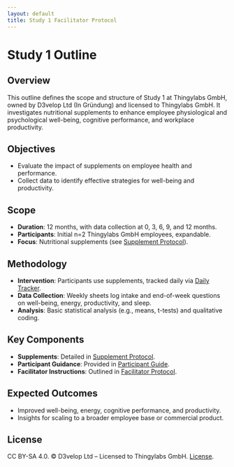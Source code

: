 ```yaml
---
layout: default
title: Study 1 Facilitator Protocol
---
```


<!-- docs/study-1-outline.md -->
# Study 1 Outline

## Overview
This outline defines the scope and structure of Study 1 at Thingylabs GmbH, owned by D3velop Ltd (In Gründung) and licensed to Thingylabs GmbH. It investigates nutritional supplements to enhance employee physiological and psychological well-being, cognitive performance, and workplace productivity.

## Objectives
- Evaluate the impact of supplements on employee health and performance.
- Collect data to identify effective strategies for well-being and productivity.

## Scope
- **Duration**: 12 months, with data collection at 0, 3, 6, 9, and 12 months.
- **Participants**: Initial n=2 Thingylabs GmbH employees, expandable.
- **Focus**: Nutritional supplements (see [Supplement Protocol](s1-supplement-protocol.md)).

## Methodology
- **Intervention**: Participants use supplements, tracked daily via [Daily Tracker](surveys/s1-daily-tracker.md).
- **Data Collection**: Weekly sheets log intake and end-of-week questions on well-being, energy, productivity, and sleep.
- **Analysis**: Basic statistical analysis (e.g., means, t-tests) and qualitative coding.

## Key Components
- **Supplements**: Detailed in [Supplement Protocol](s1-supplement-protocol.md).
- **Participant Guidance**: Provided in [Participant Guide](s1-participant-guide.md).
- **Facilitator Instructions**: Outlined in [Facilitator Protocol](study-1-facilitator-protocol.md).

## Expected Outcomes
- Improved well-being, energy, cognitive performance, and productivity.
- Insights for scaling to a broader employee base or commercial product.

## License
CC BY-SA 4.0. © D3velop Ltd – Licensed to Thingylabs GmbH. [License](https://creativecommons.org/licenses/by-sa/4.0/).